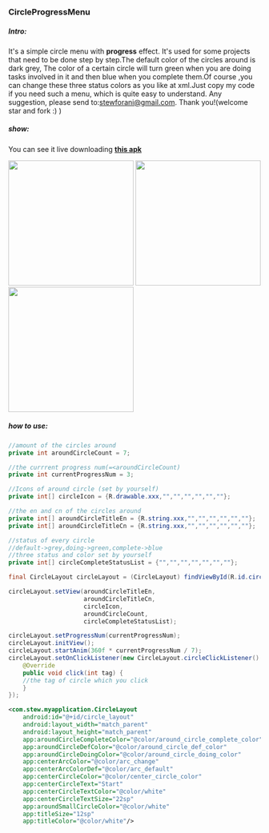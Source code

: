 ### CircleProgressMenu

##### Intro:

It's  a simple circle menu with **progress** effect.  It's used for some projects that need to be done step by step.The default color of the circles around is dark grey, The color of a certain circle will turn green when you are doing tasks involved in it and then blue when you complete them.Of course ,you can change these three status colors as you like at xml.Just copy my code if you need such a menu, which is quite easy to understand. Any suggestion, please send to:stewforani@gmail.com. Thank you!(welcome star and fork  :)  )

##### show:

You can see it live downloading [**this apk**](https://github.com/stewForAni/CircleMenuLayout/raw/master/demo.apk)

<img src="https://github.com/stewForAni/CircleMenuLayout/blob/master/images/WechatIMG6.png" width="250"> 
<img src="https://github.com/stewForAni/CircleMenuLayout/blob/master/images/WechatIMG7.png" width="250">
<img src="https://github.com/stewForAni/CircleMenuLayout/blob/master/images/WechatIMG8.png" width="250">


##### how to use:

```java
//amount of the circles around
private int aroundCircleCount = 7;

//the currrent progress num(=<aroundCircleCount)
private int currentProgressNum = 3;

//Icons of around circle (set by yourself)
private int[] circleIcon = {R.drawable.xxx,"","","","","",""};

//the en and cn of the circles around
private int[] aroundCircleTitleEn = {R.string.xxx,"","","","","",""};
private int[] aroundCircleTitleCn = {R.string.xxx,"","","","","",""};

//status of every circle
//default->grey,doing->green,complete->blue
//three status and color set by yourself
private int[] circleCompleteStatusList = {"","","","","","",""};
```


```java
final CircleLayout circleLayout = (CircleLayout) findViewById(R.id.circle_layout);

circleLayout.setView(aroundCircleTitleEn, 
                     aroundCircleTitleCn,
                     circleIcon,
                     aroundCircleCount,
                     circleCompleteStatusList);

circleLayout.setProgressNum(currentProgressNum);
circleLayout.initView();
circleLayout.startAnim(360f * currentProgressNum / 7);
circleLayout.setOnClickListener(new CircleLayout.circleClickListener() {
    @Override
    public void click(int tag) {
    //the tag of circle which you click
    }
});
```


```xml
<com.stew.myapplication.CircleLayout
    android:id="@+id/circle_layout"
    android:layout_width="match_parent"
    android:layout_height="match_parent"                                   
    app:aroundCircleCompleteColor="@color/around_circle_complete_color"
    app:aroundCircleDefColor="@color/around_circle_def_color"
    app:aroundCircleDoingColor="@color/around_circle_doing_color"
    app:centerArcColor="@color/arc_change"
    app:centerArcColorDef="@color/arc_default"
    app:centerCircleColor="@color/center_circle_color"
    app:centerCircleText="Start"
    app:centerCircleTextColor="@color/white"
    app:centerCircleTextSize="22sp"
    app:aroundSmallCircleColor="@color/white"
    app:titleSize="12sp"
    app:titleColor="@color/white"/>
```
